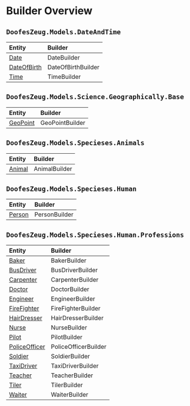 ﻿# Builder Overview


## `DoofesZeug.Models.DateAndTime`

|Entity|Builder|
|:-----|:------|
|[Date](../Models/DoofesZeug.Models.DateAndTime/Date.md)|DateBuilder|
|[DateOfBirth](../Models/DoofesZeug.Models.DateAndTime/DateOfBirth.md)|DateOfBirthBuilder|
|[Time](../Models/DoofesZeug.Models.DateAndTime/Time.md)|TimeBuilder|


## `DoofesZeug.Models.Science.Geographically.Base`

|Entity|Builder|
|:-----|:------|
|[GeoPoint](../Models/DoofesZeug.Models.Science.Geographically.Base/GeoPoint.md)|GeoPointBuilder|


## `DoofesZeug.Models.Specieses.Animals`

|Entity|Builder|
|:-----|:------|
|[Animal](../Models/DoofesZeug.Models.Specieses.Animals/Animal.md)|AnimalBuilder|


## `DoofesZeug.Models.Specieses.Human`

|Entity|Builder|
|:-----|:------|
|[Person](../Models/DoofesZeug.Models.Specieses.Human/Person.md)|PersonBuilder|


## `DoofesZeug.Models.Specieses.Human.Professions`

|Entity|Builder|
|:-----|:------|
|[Baker](../Models/DoofesZeug.Models.Specieses.Human.Professions/Baker.md)|BakerBuilder|
|[BusDriver](../Models/DoofesZeug.Models.Specieses.Human.Professions/BusDriver.md)|BusDriverBuilder|
|[Carpenter](../Models/DoofesZeug.Models.Specieses.Human.Professions/Carpenter.md)|CarpenterBuilder|
|[Doctor](../Models/DoofesZeug.Models.Specieses.Human.Professions/Doctor.md)|DoctorBuilder|
|[Engineer](../Models/DoofesZeug.Models.Specieses.Human.Professions/Engineer.md)|EngineerBuilder|
|[FireFighter](../Models/DoofesZeug.Models.Specieses.Human.Professions/FireFighter.md)|FireFighterBuilder|
|[HairDresser](../Models/DoofesZeug.Models.Specieses.Human.Professions/HairDresser.md)|HairDresserBuilder|
|[Nurse](../Models/DoofesZeug.Models.Specieses.Human.Professions/Nurse.md)|NurseBuilder|
|[Pilot](../Models/DoofesZeug.Models.Specieses.Human.Professions/Pilot.md)|PilotBuilder|
|[PoliceOfficer](../Models/DoofesZeug.Models.Specieses.Human.Professions/PoliceOfficer.md)|PoliceOfficerBuilder|
|[Soldier](../Models/DoofesZeug.Models.Specieses.Human.Professions/Soldier.md)|SoldierBuilder|
|[TaxiDriver](../Models/DoofesZeug.Models.Specieses.Human.Professions/TaxiDriver.md)|TaxiDriverBuilder|
|[Teacher](../Models/DoofesZeug.Models.Specieses.Human.Professions/Teacher.md)|TeacherBuilder|
|[Tiler](../Models/DoofesZeug.Models.Specieses.Human.Professions/Tiler.md)|TilerBuilder|
|[Waiter](../Models/DoofesZeug.Models.Specieses.Human.Professions/Waiter.md)|WaiterBuilder|
